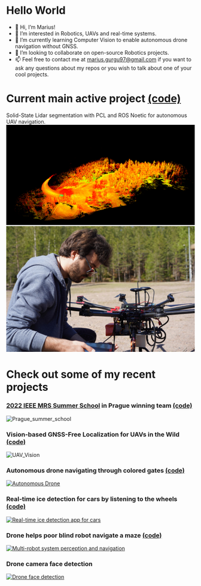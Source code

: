 # Hello World
 
- 👋 Hi, I’m Marius!
- 👀 I’m interested in Robotics, UAVs and real-time systems. 
- 🌱 I’m currently learning Computer Vision to enable autonomous drone navigation without GNSS.
- 💞️ I’m looking to collaborate on open-source Robotics projects.
- 📫 Feel free to contact me at marius.gurgu97@gmail.com if you want to ask any questions about my repos or you wish to talk about one of your cool projects.

# Current main active project [(code)](https://github.com/TheLonelyFighter/Lidar_Segmentation)
Solid-State Lidar segmentation with PCL and ROS Noetic for autonomous UAV navigation.
![Aerial Point Cloud](https://github.com/TheLonelyFighter/Lidar_Segmentation/blob/main/assets/Aerial_point_cloud_data.png)
![Data gathering session with octocopter and Lidar](https://github.com/TheLonelyFighter/Lidar_Segmentation/blob/main/assets/data_gathering_session.jpeg)


# Check out some of my recent projects

### [2022 IEEE MRS Summer School](http://mrs.felk.cvut.cz/summer-school/) in Prague winning team [(code)](https://github.com/TheLonelyFighter/skynet)

![Prague_summer_school](https://github.com/TheLonelyFighter/skynet/blob/master/assets/mrs_summer_school_win.png "Prague_summer_school")

### Vision-based GNSS-Free Localization for UAVs in the Wild [(code)](https://github.com/TIERS/wildnav)

![UAV_Vision](https://github.com/TIERS/wildnav/blob/main/assets/overview/project_overview.png)

### Autonomous drone navigating through colored gates [(code)](https://github.com/TheLonelyFighter/Robots_and_Autonomous_Systems)

[![Autonomous Drone](https://res.cloudinary.com/marcomontalbano/image/upload/v1664446883/video_to_markdown/images/youtube--BtoOrTzUJbk-c05b58ac6eb4c4700831b2b3070cd403.jpg)](https://www.youtube.com/watch?v=BtoOrTzUJbk "Autonomous Drone")

### Real-time ice detection for cars by listening to the wheels [(code)](https://github.com/TheLonelyFighter/Capstone)  
[![Real-time ice detection app for cars](https://res.cloudinary.com/marcomontalbano/image/upload/v1665045752/video_to_markdown/images/youtube--bkv_uZ7uJU0-c05b58ac6eb4c4700831b2b3070cd403.jpg)](https://www.youtube.com/watch?v=bkv_uZ7uJU0 "Real-time ice detection app for cars")

### Drone helps poor blind robot navigate a maze [(code)](https://github.com/TheLonelyFighter/Robots_and_Autonomous_Systems)

[![Multi-robot system perception and navigation](https://res.cloudinary.com/marcomontalbano/image/upload/v1664446964/video_to_markdown/images/youtube--N2d6wZUVL24-c05b58ac6eb4c4700831b2b3070cd403.jpg)](https://www.youtube.com/watch?v=N2d6wZUVL24 "Multi-Robot System perception and navigation")

### Drone camera face detection  
[![Drone face detection](https://res.cloudinary.com/marcomontalbano/image/upload/v1665045864/video_to_markdown/images/youtube--sBoxL8QvF_w-c05b58ac6eb4c4700831b2b3070cd403.jpg)](https://www.youtube.com/watch?v=sBoxL8QvF_w "Drone face detection")





